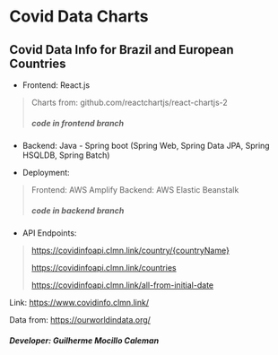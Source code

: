 # Covid Data Charts
## Covid Data Info for Brazil and European Countries

* Frontend: React.js
> Charts from: github.com/reactchartjs/react-chartjs-2
> ##### code in frontend branch

* Backend: Java - Spring boot (Spring Web, Spring Data JPA, Spring HSQLDB, Spring Batch)


* Deployment:
> Frontend: AWS Amplify
> Backend: AWS Elastic Beanstalk
> ##### code in backend branch

* API Endpoints:

> https://covidinfoapi.clmn.link/country/{countryName}
> 
> https://covidinfoapi.clmn.link/countries
> 
> https://covidinfoapi.clmn.link/all-from-initial-date
> 

Link: https://www.covidinfo.clmn.link/

Data from: https://ourworldindata.org/

##### Developer: Guilherme Mocillo Caleman
